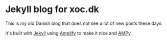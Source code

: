 # Jekyll blog for xoc.dk

This is my old Danish blog that does not see a lot of new posts these days.

It's built with [Jekyll](https://jekyllrb.com) using [Amplify](https://github.com/ageitgey/amplify) to make it nice and [AMPy](https://www.ampproject.org/).